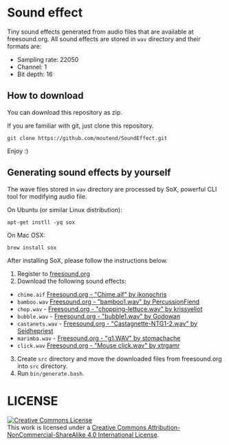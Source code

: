 # Sound effect

Tiny sound effects generated from audio files that are available at freesound.org.
All sound effects are stored in `wav` directory and their formats are:

* Sampling rate: 22050
* Channel: 1
* Bit depth: 16

## How to download

You can download this repository as zip.

If you are familiar with git, just clone this repository.

```shell
git clone https://github.com/moutend/SoundEffect.git
```

Enjoy :)

## Generating sound effects by yourself

The wave files stored in `wav` directory are processed by SoX, powerful CLI tool for modifying audio file.

On Ubuntu (or similar Linux distribution):

```shell
apt-get instll -yq sox
```

On Mac OSX:

```shell
brew install sox
```

After installing SoX, please follow the instructions below.

1. Register to [freesound.org](freesound.org)
2. Download the following sound effects:
  * `chime.aif` [Freesound.org - "Chime.aif" by ikonochris](http://freesound.org/people/ikonochris/sounds/213380/)
  * `bamboo.wav` [Freesound.org - "bamboo1.wav" by PercussionFiend](http://freesound.org/people/PercussionFiend/sounds/66220/)
  * `chop.wav` - [Freesound.org - "chopping-lettuce.wav" by krissyeliot](http://freesound.org/people/krissyeliot/sounds/125521/)
  * `bubble.wav` - [Freesound.org - "bubble1.wav" by Godowan](http://freesound.org/people/Godowan/sounds/235264/)
  * `castanets.wav` - [Freesound.org - "Castagnette-NTG1-2.wav" by Seidhepriest](http://freesound.org/people/Seidhepriest/sounds/169268/)
  * `marimba.wav` - [Freesound.org - "g1.WAV" by stomachache](http://freesound.org/people/stomachache/sounds/130534/)
  * `click.wav` [Freesound.org - "Mouse click.wav" by xtrgamr](http://freesound.org/people/xtrgamr/sounds/257786/)
3. Create `src` directory and move the downloaded files from freesound.org into `src` directory.
4. Run `bin/generate.bash`.

# LICENSE

<a rel="license" href="http://creativecommons.org/licenses/by-nc-sa/4.0/"><img alt="Creative Commons License" style="border-width:0" src="https://i.creativecommons.org/l/by-nc-sa/4.0/88x31.png" /></a><br />This work is licensed under a <a rel="license" href="http://creativecommons.org/licenses/by-nc-sa/4.0/">Creative Commons Attribution-NonCommercial-ShareAlike 4.0 International License</a>.
